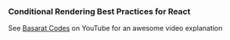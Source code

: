 ### Conditional Rendering Best Practices for React

See [Basarat Codes](https://youtu.be/dmr7nhWieY4) on YouTube for an awesome video explanation


